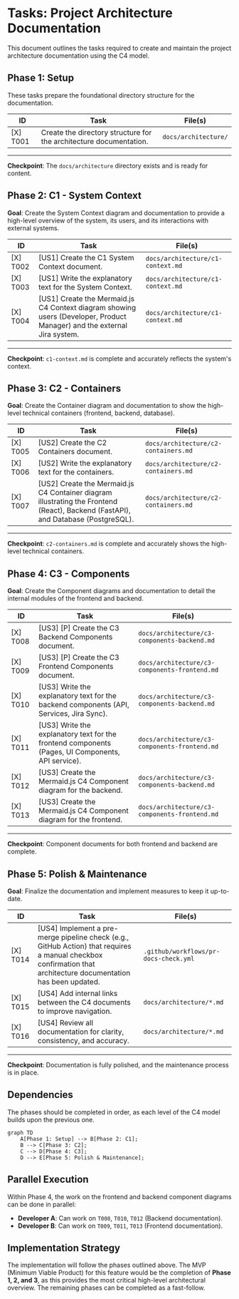 # Tasks: Project Architecture Documentation

This document outlines the tasks required to create and maintain the project architecture documentation using the C4 model.

## Phase 1: Setup

These tasks prepare the foundational directory structure for the documentation.

| ID | Task | File(s) |
|---|---|---|
| [X] T001 | Create the directory structure for the architecture documentation. | `docs/architecture/` |

---
**Checkpoint**: The `docs/architecture` directory exists and is ready for content.

## Phase 2: C1 - System Context

**Goal**: Create the System Context diagram and documentation to provide a high-level overview of the system, its users, and its interactions with external systems.

| ID | Task | File(s) |
|---|---|---|
| [X] T002 | [US1] Create the C1 System Context document. | `docs/architecture/c1-context.md` |
| [X] T003 | [US1] Write the explanatory text for the System Context. | `docs/architecture/c1-context.md` |
| [X] T004 | [US1] Create the Mermaid.js C4 Context diagram showing users (Developer, Product Manager) and the external Jira system. | `docs/architecture/c1-context.md` |

---
**Checkpoint**: `c1-context.md` is complete and accurately reflects the system's context.

## Phase 3: C2 - Containers

**Goal**: Create the Container diagram and documentation to show the high-level technical containers (frontend, backend, database).

| ID | Task | File(s) |
|---|---|---|
| [X] T005 | [US2] Create the C2 Containers document. | `docs/architecture/c2-containers.md` |
| [X] T006 | [US2] Write the explanatory text for the containers. | `docs/architecture/c2-containers.md` |
| [X] T007 | [US2] Create the Mermaid.js C4 Container diagram illustrating the Frontend (React), Backend (FastAPI), and Database (PostgreSQL). | `docs/architecture/c2-containers.md` |

---
**Checkpoint**: `c2-containers.md` is complete and accurately shows the high-level technical containers.

## Phase 4: C3 - Components

**Goal**: Create the Component diagrams and documentation to detail the internal modules of the frontend and backend.

| ID | Task | File(s) |
|---|---|---|
| [X] T008 | [US3] [P] Create the C3 Backend Components document. | `docs/architecture/c3-components-backend.md` |
| [X] T009 | [US3] [P] Create the C3 Frontend Components document. | `docs/architecture/c3-components-frontend.md` |
| [X] T010 | [US3] Write the explanatory text for the backend components (API, Services, Jira Sync). | `docs/architecture/c3-components-backend.md` |
| [X] T011 | [US3] Write the explanatory text for the frontend components (Pages, UI Components, API service). | `docs/architecture/c3-components-frontend.md` |
| [X] T012 | [US3] Create the Mermaid.js C4 Component diagram for the backend. | `docs/architecture/c3-components-backend.md` |
| [X] T013 | [US3] Create the Mermaid.js C4 Component diagram for the frontend. | `docs/architecture/c3-components-frontend.md` |

---
**Checkpoint**: Component documents for both frontend and backend are complete.

## Phase 5: Polish & Maintenance

**Goal**: Finalize the documentation and implement measures to keep it up-to-date.

| ID | Task | File(s) |
|---|---|---|
| [X] T014 | [US4] Implement a pre-merge pipeline check (e.g., GitHub Action) that requires a manual checkbox confirmation that architecture documentation has been updated. | `.github/workflows/pr-docs-check.yml` |
| [X] T015 | [US4] Add internal links between the C4 documents to improve navigation. | `docs/architecture/*.md` |
| [X] T016 | [US4] Review all documentation for clarity, consistency, and accuracy. | `docs/architecture/*.md` |

---
**Checkpoint**: Documentation is fully polished, and the maintenance process is in place.

## Dependencies

The phases should be completed in order, as each level of the C4 model builds upon the previous one.

```mermaid
graph TD
    A[Phase 1: Setup] --> B[Phase 2: C1];
    B --> C[Phase 3: C2];
    C --> D[Phase 4: C3];
    D --> E[Phase 5: Polish & Maintenance];
```

## Parallel Execution

Within Phase 4, the work on the frontend and backend component diagrams can be done in parallel:
- **Developer A**: Can work on `T008`, `T010`, `T012` (Backend documentation).
- **Developer B**: Can work on `T009`, `T011`, `T013` (Frontend documentation).

## Implementation Strategy

The implementation will follow the phases outlined above. The MVP (Minimum Viable Product) for this feature would be the completion of **Phase 1, 2, and 3**, as this provides the most critical high-level architectural overview. The remaining phases can be completed as a fast-follow.
